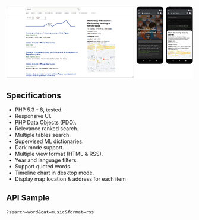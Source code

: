 ![Starfid Search](https://raw.githubusercontent.com/starfid/search/master/preview.png)

## Specifications
- PHP 5.3 - 8, tested.
- Responsive UI.
- PHP Data Objects (PDO).
- Relevance ranked search.
- Multiple tables search.
- Supervised ML dictionaries.
- Dark mode support.
- Multiple view format (HTML & RSS).
- Year and language filters.
- Support quoted words.
- Timeline chart in desktop mode.
- Display map location & address for each item

## API Sample
```
?search=word&cat=music&format=rss
```
